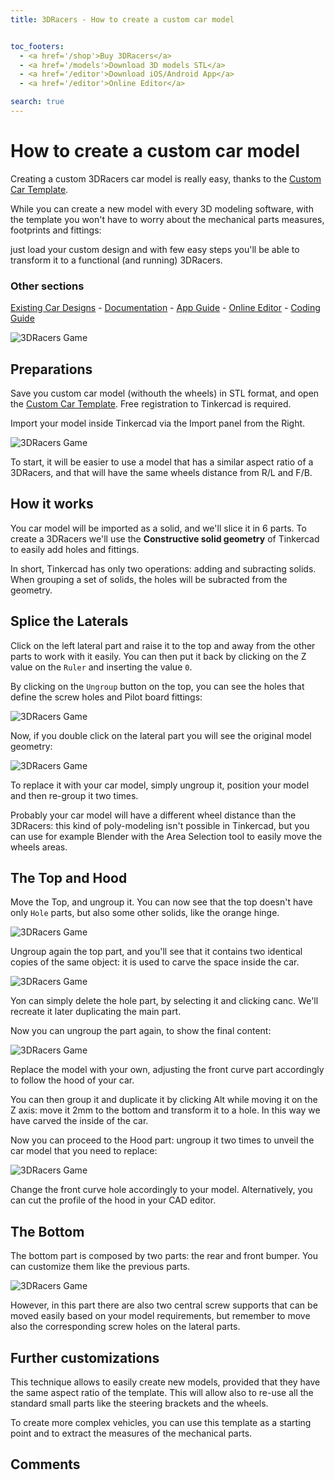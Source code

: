 ```yaml
---
title: 3DRacers - How to create a custom car model


toc_footers:
  - <a href='/shop'>Buy 3DRacers</a>
  - <a href='/models'>Download 3D models STL</a>
  - <a href='/editor'>Download iOS/Android App</a>
  - <a href='/editor'>Online Editor</a>

search: true
---
```


# How to create a custom car model

Creating a custom 3DRacers car model is really easy, thanks to the [Custom Car Template](https://www.tinkercad.com/things/eMrdzYMlwBJ-3dracers-model-kit).

While you can create a new model with every 3D modeling software, with the template you won't have to worry about the mechanical parts measures, footprints and fittings: 

just load your custom design and with few easy steps you'll be able to transform it to a functional (and running) 3DRacers.

### Other sections
[Existing Car Designs](/docs/#car-models) - [Documentation](/docs) - [App Guide](/docs/app.html) - [Online Editor](http://www.3dracers.com/edior) - [Coding Guide](/docs/code.html)

![3DRacers Game](/docimages/custom-model.jpg?raw=true "3DRacers Custom Car Template")
 
## Preparations

Save you custom car model (withouth the wheels) in STL format, and open the [Custom Car Template](https://www.tinkercad.com/things/eMrdzYMlwBJ-3dracers-model-kit). Free registration to Tinkercad is required.

Import your model inside Tinkercad via the Import panel from the Right.

![3DRacers Game](/docimages/custom-model-tinkercad.jpg?raw=true "3DRacers Custom Car Template in Tinkercad")

To start, it will be easier to use a model that has a similar aspect ratio of a 3DRacers, and that will have the same wheels distance from R/L and F/B.

## How it works

You car model will be imported as a solid, and we'll slice it in 6 parts. To create a 3DRacers we'll use the **Constructive solid geometry** of Tinkercad to easily add holes and fittings.

In short, Tinkercad has only two operations: adding and subracting solids. When grouping a set of solids, the holes will be subracted from the geometry.

## Splice the Laterals

Click on the left lateral part and raise it to the top and away from the other parts to work with it easily. You can then put it back by clicking on the Z value on the `Ruler` and inserting the value `0`.

By clicking on the `Ungroup` button on the top, you can see the holes that define the screw holes and Pilot board fittings:

![3DRacers Game](/docimages/custom-model-laterals.jpg?raw=true "3DRacers Custom Car Template in Tinkercad")

Now, if you double click on the lateral part you will see the original model geometry:

![3DRacers Game](/docimages/custom-model-laterals2.jpg?raw=true "3DRacers Custom Car Template in Tinkercad")

To replace it with your car model, simply ungroup it, position your model and then re-group it two times.

Probably your car model will have a different wheel distance than the 3DRacers: this kind of poly-modeling isn't possible in Tinkercad, but you can use for example Blender with the Area Selection tool to easily move the wheels areas.

## The Top and Hood

Move the Top, and ungroup it. You can now see that the top doesn't have only `Hole` parts, but also some other solids, like the orange hinge. 

![3DRacers Game](/docimages/custom-model-top.jpg?raw=true "3DRacers Custom Car Template in Tinkercad")

Ungroup again the top part, and you'll see that it contains two identical copies of the same object: it is used to carve the space inside the car. 

![3DRacers Game](/docimages/custom-model-top2.jpg?raw=true "3DRacers Custom Car Template in Tinkercad")

Yon can simply delete the hole part, by selecting it and clicking canc. We'll recreate it later duplicating the main part.

Now you can ungroup the part again, to show the final content:

![3DRacers Game](/docimages/custom-model-top3.jpg?raw=true "3DRacers Custom Car Template in Tinkercad")

Replace the model with your own, adjusting the front curve part accordingly to follow the hood of your car.
 
You can then group it and duplicate it by clicking Alt while moving it on the Z axis: move it 2mm to the bottom and transform it to a hole. In this way we have carved the inside of the car.


Now you can proceed to the Hood part: ungroup it two times to unveil the car model that you need to replace:

![3DRacers Game](/docimages/custom-model-hood.jpg?raw=true "3DRacers Custom Car Template in Tinkercad")

Change the front curve hole accordingly to your model. Alternatively, you can cut the profile of the hood in your CAD editor.

## The Bottom

The bottom part is composed by two parts: the rear and front bumper. You can customize them like the previous parts.

![3DRacers Game](/docimages/custom-model-bottom.jpg?raw=true "3DRacers Custom Car Template in Tinkercad")

However, in this part there are also two central screw supports that can be moved easily based on your model requirements, but remember to move also the corresponding screw holes on the lateral parts.

## Further customizations

This technique allows to easily create new models, provided that they have the same aspect ratio of the template. This will allow also to re-use all the standard small parts like the steering brackets and the wheels.

To create more complex vehicles, you can use this template as a starting point and to extract the measures of the mechanical parts.

## Comments

<div id='discourse-comments'></div>

<script type="text/javascript">
  DiscourseEmbed = { discourseUrl: 'http://forum.3dracers.com/',
					 discourseEmbedUrl: 'http://www.3dracers.com/docs/design_new_car.html' };

  (function() {
	var d = document.createElement('script'); d.type = 'text/javascript'; d.async = true;
	d.src = DiscourseEmbed.discourseUrl + 'javascripts/embed.js';
	(document.getElementsByTagName('head')[0] || document.getElementsByTagName('body')[0]).appendChild(d);
  })();
</script>





